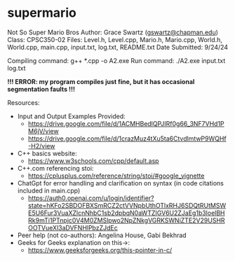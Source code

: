 # supermario
Not So Super Mario Bros
Author: Grace Swartz (gswartz@chapman.edu)
Class: CPSC350-02
Files: Level.h, Level.cpp, Mario.h, Mario.cpp, World.h, World.cpp, main.cpp, input.txt, log.txt, README.txt
Date Submitted: 9/24/24

Compiling command: g++ *.cpp -o A2.exe
Run command: ./A2.exe input.txt log.txt

**!!! ERROR: my program compiles just fine, but it has occasional segmentation faults !!!**

Resources:
- Input and Output Examples Provided:
    - https://drive.google.com/file/d/1ACMHBedlQPJIRf0g66_3NF7VHd1PM6jV/view
    - https://drive.google.com/file/d/1crazMuz4tXu5ta6CtvdlmtwP9WQHf-H2/view 
- C++ basics website:
    - https://www.w3schools.com/cpp/default.asp 
- C++.com referencing stoi:
    - https://cplusplus.com/reference/string/stoi/#google_vignette
- ChatGpt for error handling and clarification on syntax (in code citations included in main.cpp)
    - https://auth0.openai.com/u/login/identifier?state=hKFo2SBDOFBXSmRCZ2ctVVNpbUthOTlxRHJ6SDQtRUtMSWE5U6Fur3VuaXZlcnNhbC1sb2dpbqN0aWTZIGV6U2ZJaEg1b3loelBHRk9mTi1PTnpjc0V4M0ZMSlpwo2NpZNkgVGRKSWNiZTE2V29USHROOTVueXl3aDVFNHlPbzZJdEc
- Peer help (not co-authors): Angelina House, Gabi Bekhrad
- Geeks for Geeks explanation on this->:
    - https://www.geeksforgeeks.org/this-pointer-in-c/

